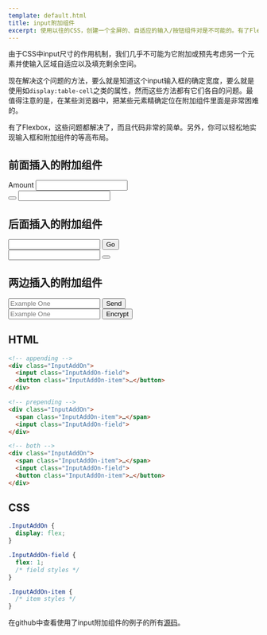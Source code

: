```yaml
---
template: default.html
title: input附加组件
excerpt: 使用以往的CSS，创建一个全屏的、自适应的输入/按钮组件对是不可能的。有了Flexbox，这变得非常的简单。
---
```


由于CSS中input尺寸的作用机制，我们几乎不可能为它附加或预先考虑另一个元素并使输入区域自适应以及填充剩余空间。

现在解决这个问题的方法，要么就是知道这个input输入框的确定宽度，要么就是使用如`display:table-cell`之类的属性，然而这些方法都有它们各自的问题。最值得注意的是，在某些浏览器中，把某些元素精确定位在附加组件里面是非常困难的。

有了Flexbox，这些问题都解决了，而且代码非常的简单。另外，你可以轻松地实现输入框和附加组件的等高布局。

<div class="Grid Grid--guttersLg Grid--full med-Grid--fit">
  <div class="Grid-cell">
    <h2>前面插入的附加组件</h2>
    <div class="InputAddOn">
      <span class="InputAddOn-item">Amount</span>
      <input class="InputAddOn-field">
    </div>
    <div class="InputAddOn">
      <button class="InputAddOn-item"><span class="icon icon-search"></span></button>
      <input class="InputAddOn-field">
    </div>
  </div>
  <div class="Grid-cell">
    <h2>后面插入的附加组件</h2>
    <div class="InputAddOn">
      <input class="InputAddOn-field">
      <button class="InputAddOn-item">Go</button>
    </div>
    <div class="InputAddOn">
      <input class="InputAddOn-field">
      <button class="InputAddOn-item"><span class="icon icon-star"></span></button>
    </div>
  </div>
</div>

## 两边插入的附加组件

<div class="Grid Grid--guttersLg Grid--full med-Grid--fit">
  <div class="Grid-cell">
    <div class="InputAddOn">
      <span class="InputAddOn-item"><span class="icon icon-envelope"></span></span>
      <input class="InputAddOn-field" placeholder="Example One">
      <button class="InputAddOn-item">Send</button>
    </div>
  </div>
  <div class="Grid-cell">
    <div class="InputAddOn">
      <span class="InputAddOn-item"><span class="icon icon-lock"></span></span>
      <input class="InputAddOn-field" placeholder="Example One">
      <button class="InputAddOn-item">Encrypt</button>
    </div>
  </div>
</div>

## HTML

```html
<!-- appending -->
<div class="InputAddOn">
  <input class="InputAddOn-field">
  <button class="InputAddOn-item">…</button>
</div>

<!-- prepending -->
<div class="InputAddOn">
  <span class="InputAddOn-item">…</span>
  <input class="InputAddOn-field">
</div>

<!-- both -->
<div class="InputAddOn">
  <span class="InputAddOn-item">…</span>
  <input class="InputAddOn-field">
  <button class="InputAddOn-item">…</button>
</div>
```

## CSS

```css
.InputAddOn {
  display: flex;
}

.InputAddOn-field {
  flex: 1;
  /* field styles */
}

.InputAddOn-item {
  /* item styles */
}

```

在github中查看使用了input附加组件的例子的所有[源码](https://github.com/philipwalton/solved-by-flexbox/blob/master/assets/css/components/input-add-on.css)。
